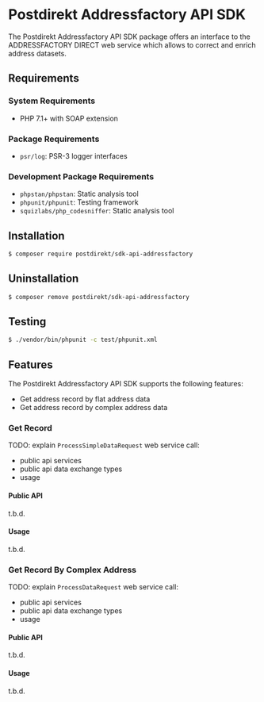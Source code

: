 # Postdirekt Addressfactory API SDK

The Postdirekt Addressfactory API SDK package offers an interface to the
ADDRESSFACTORY DIRECT web service which allows to correct and enrich address datasets.

## Requirements

### System Requirements

- PHP 7.1+ with SOAP extension

### Package Requirements

- `psr/log`: PSR-3 logger interfaces

### Development Package Requirements

- `phpstan/phpstan`: Static analysis tool
- `phpunit/phpunit`: Testing framework
- `squizlabs/php_codesniffer`: Static analysis tool

## Installation

```bash
$ composer require postdirekt/sdk-api-addressfactory
```

## Uninstallation

```bash
$ composer remove postdirekt/sdk-api-addressfactory
```

## Testing

```bash
$ ./vendor/bin/phpunit -c test/phpunit.xml
```

## Features

The Postdirekt Addressfactory API SDK supports the following features:

* Get address record by flat address data
* Get address record by complex address data

### Get Record

TODO: explain `ProcessSimpleDataRequest` web service call:
* public api services
* public api data exchange types
* usage

#### Public API

t.b.d.

#### Usage

t.b.d.

### Get Record By Complex Address

TODO: explain `ProcessDataRequest` web service call:
* public api services
* public api data exchange types
* usage

#### Public API

t.b.d.

#### Usage

t.b.d.
